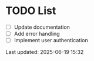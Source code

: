 # TODO List

- [ ] Update documentation
- [ ] Add error handling
- [ ] Implement user authentication

Last updated: 2025-06-19 15:32

